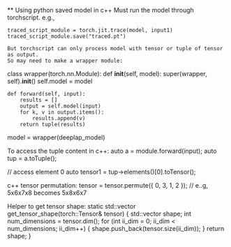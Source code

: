 ** Using python saved model in c++
	Must run the model through torchscript. e.g.,

	traced_script_module = torch.jit.trace(model, input1)
	traced_script_module.save("traced.pt")
	
	But torchscript can only process model with tensor or tuple of tensor
	as output.
	So may need to make a wrapper module:
	
class wrapper(torch.nn.Module):
    def __init__(self, model):
        super(wrapper, self).__init__()
        self.model = model
    
    def forward(self, input):
        results = []
        output = self.model(input)
        for k, v in output.items():
            results.append(v)
        return tuple(results)

model = wrapper(deeplap_model)

To access the tuple content in c++:
		auto a = module.forward(input);
		auto tup = a.toTuple();

// access element 0
	auto tensor1 = tup->elements()[0].toTensor();


c++ tensor permutation:
tensor = tensor.permute({ 0, 3, 1, 2 }); // e..g, 5x6x7x8 becomes 5x8x6x7


Helper to get tensor shape:
static std::vector<int> get_tensor_shape(torch::Tensor& tensor) {
	std::vector<int> shape;
	int num_dimensions = tensor.dim();
	for (int ii_dim = 0; ii_dim < num_dimensions; ii_dim++) {
		shape.push_back(tensor.size(ii_dim));
	}
	return shape;
}
